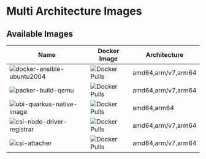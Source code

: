 # Multi Architecture Images

## Available Images

| Name | Docker Image | Architecture |
|------|--------------|--------------|
|![docker-ansible-ubuntu2004](https://github.com/enr0s/multi-arch-images/workflows/docker-ansible-ubuntu2004/badge.svg)|![Docker Pulls](https://img.shields.io/docker/pulls/enros/docker-ansible-ubuntu2004)|amd64,arm/v7,arm64|
|![packer-build-qemu](https://github.com/enr0s/multi-arch-images/workflows/packer-build-qemu/badge.svg)|![Docker Pulls](https://img.shields.io/docker/pulls/enros/packer-build-qemu)|amd64,arm/v7,arm64|
|![ubi-quarkus-native-image](https://github.com/enr0s/multi-arch-images/workflows/ubi-quarkus-native-image/badge.svg)|![Docker Pulls](https://img.shields.io/docker/pulls/enros/ubi-quarkus-native-image)|amd64,arm64|
|![csi-node-driver-registrar](https://github.com/enr0s/multi-arch-images/workflows/csi-node-driver-registrar/badge.svg)|![Docker Pulls](https://img.shields.io/docker/pulls/enros/csi-node-driver-registrar)|amd64,arm/v7,arm64|
|![csi-attacher](https://github.com/enr0s/multi-arch-images/workflows/csi-attacher/badge.svg)|![Docker Pulls](https://img.shields.io/docker/pulls/enros/csi-attacher)|amd64,arm/v7,arm64|